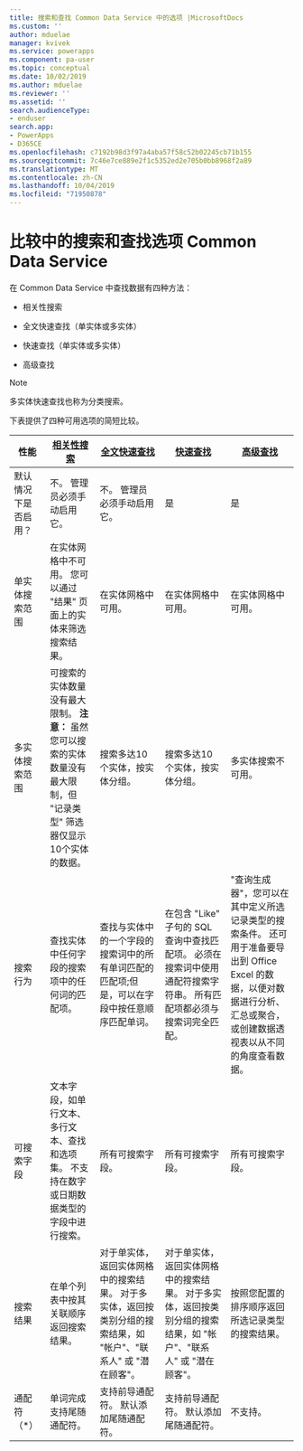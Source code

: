 ```yaml
---
title: 搜索和查找 Common Data Service 中的选项 |MicrosoftDocs
ms.custom: ''
author: mduelae
manager: kvivek
ms.service: powerapps
ms.component: pa-user
ms.topic: conceptual
ms.date: 10/02/2019
ms.author: mduelae
ms.reviewer: ''
ms.assetid: ''
search.audienceType:
- enduser
search.app:
- PowerApps
- D365CE
ms.openlocfilehash: c7192b98d3f97a4aba57f58c52b02245cb71b155
ms.sourcegitcommit: 7c46e7ce889e2f1c5352ed2e705b0bb8968f2a89
ms.translationtype: MT
ms.contentlocale: zh-CN
ms.lasthandoff: 10/04/2019
ms.locfileid: "71950878"
---
```

# <a name="compare-search-and-find-options-in-common-data-service"></a>比较中的搜索和查找选项 Common Data Service

在 Common Data Service 中查找数据有四种方法：

-   相关性搜索  
  
-   全文快速查找（单实体或多实体）  
  
-   快速查找（单实体或多实体）  

-   高级查找

> [!NOTE]
> 多实体快速查找也称为分类搜索。 
  
下表提供了四种可用选项的简短比较。

|性能|[相关性搜索](search-records.md#relevance-search)|[全文快速查找](search-records.md#start-a-search)|[快速查找](search-records.md#start-a-search)|[高级查找](create-edit-or-save-advanced-find-search.md)|  
|-------------------|----------------------|---------------------------|----------------|-------------------|  
|默认情况下是否启用？|不。 管理员必须手动启用它。|不。 管理员必须手动启用它。|是|是|  
|单实体搜索范围|在实体网格中不可用。 您可以通过 "结果" 页面上的实体来筛选搜索结果。|在实体网格中可用。|在实体网格中可用。|在实体网格中可用。|  
|多实体搜索范围|可搜索的实体数量没有最大限制。 **注意：** 虽然您可以搜索的实体数量没有最大限制，但 "记录类型" 筛选器仅显示10个实体的数据。|搜索多达10个实体，按实体分组。|搜索多达10个实体，按实体分组。|多实体搜索不可用。|  
|搜索行为|查找实体中任何字段的搜索项中的任何词的匹配项。|查找与实体中的一个字段的搜索词中的所有单词匹配的匹配项;但是，可以在字段中按任意顺序匹配单词。|在包含 "Like" 子句的 SQL 查询中查找匹配项。 必须在搜索词中使用通配符搜索字符串。 所有匹配项都必须与搜索词完全匹配。|"查询生成器"，您可以在其中定义所选记录类型的搜索条件。 还可用于准备要导出到 Office Excel 的数据，以便对数据进行分析、汇总或聚合，或创建数据透视表以从不同的角度查看数据。|  
|可搜索字段|文本字段，如单行文本、多行文本、查找和选项集。 不支持在数字或日期数据类型的字段中进行搜索。|所有可搜索字段。|所有可搜索字段。|所有可搜索字段。|  
|搜索结果|在单个列表中按其关联顺序返回搜索结果。|对于单实体，返回实体网格中的搜索结果。 对于多实体，返回按类别分组的搜索结果，如 "帐户"、"联系人" 或 "潜在顾客"。|对于单实体，返回实体网格中的搜索结果。 对于多实体，返回按类别分组的搜索结果，如 "帐户"、"联系人" 或 "潜在顾客"。|按照您配置的排序顺序返回所选记录类型的搜索结果。|
|通配符（*）|单词完成支持尾随通配符。|支持前导通配符。 默认添加尾随通配符。|支持前导通配符。 默认添加尾随通配符。|不支持。|  
